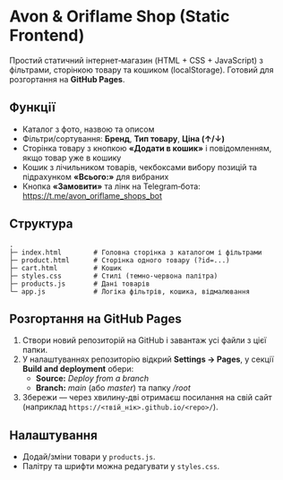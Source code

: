 # Avon & Oriflame Shop (Static Frontend)

Простий статичний інтернет‑магазин (HTML + CSS + JavaScript) з фільтрами, сторінкою товару та кошиком (localStorage).
Готовий для розгортання на **GitHub Pages**.

## Функції
- Каталог з фото, назвою та описом
- Фільтри/сортування: **Бренд**, **Тип товару**, **Ціна (↑/↓)**
- Сторінка товару з кнопкою **«Додати в кошик»** і повідомленням, якщо товар уже в кошику
- Кошик з лічильником товарів, чекбоксами вибору позицій та підрахунком **«Всього:»** для вибраних
- Кнопка **«Замовити»** та лінк на Telegram‑бота: https://t.me/avon_oriflame_shops_bot

## Структура
```
.
├─ index.html        # Головна сторінка з каталогом і фільтрами
├─ product.html      # Сторінка одного товару (?id=...)
├─ cart.html         # Кошик
├─ styles.css        # Стилі (темно‑червона палітра)
├─ products.js       # Дані товарів
└─ app.js            # Логіка фільтрів, кошика, відмалювання
```

## Розгортання на GitHub Pages
1. Створи новий репозиторій на GitHub і завантаж усі файли з цієї папки.
2. У налаштуваннях репозиторію відкрий **Settings → Pages**, у секції **Build and deployment** обери:
   - **Source:** *Deploy from a branch*
   - **Branch:** *main* (або *master*) та папку */root*
3. Збережи — через хвилину‑дві отримаєш посилання на свій сайт (наприклад `https://<твій_нік>.github.io/<repo>/`).

## Налаштування
- Додай/зміни товари у `products.js`.
- Палітру та шрифти можна редагувати у `styles.css`.

